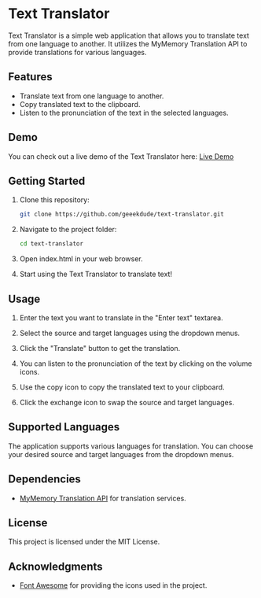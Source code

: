 # Text Translator

Text Translator is a simple web application that allows you to translate text from one language to another. It utilizes the MyMemory Translation API to provide translations for various languages.

## Features

- Translate text from one language to another.
- Copy translated text to the clipboard.
- Listen to the pronunciation of the text in the selected languages.

## Demo

You can check out a live demo of the Text Translator here: [Live Demo](https://geeekdude.github.io/Text-Translator)

## Getting Started

1. Clone this repository:

   ```bash
   git clone https://github.com/geeekdude/text-translator.git
   ```

2. Navigate to the project folder:

    ```bash
    cd text-translator
    ```

3. Open index.html in your web browser.

4. Start using the Text Translator to translate text!

## Usage
1. Enter the text you want to translate in the "Enter text" textarea.

2. Select the source and target languages using the dropdown menus.

3. Click the "Translate" button to get the translation.

4. You can listen to the pronunciation of the text by clicking on the volume icons.

5. Use the copy icon to copy the translated text to your clipboard.

6. Click the exchange icon to swap the source and target languages.

## Supported Languages
The application supports various languages for translation. You can choose your desired source and target languages from the dropdown menus.

## Dependencies
- [MyMemory Translation API](https://mymemory.translated.net/doc/spec.php) for translation services.

## License
This project is licensed under the MIT License.

## Acknowledgments
- [Font Awesome](https://fontawesome.com/) for providing the icons used in the project.